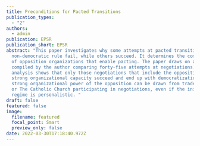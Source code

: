```yaml
---
title: Preconditions for Pacted Transitions
publication_types:
  - "2"
authors:
  - admin
publication: EPSR
publication_short: EPSR 
abstract: "This paper investigates why some attempts at pacted transitions from
  non-democratic rule fail, while others succeed. It determines the composition
  of opposition organizations that enable pacting. The paper draws on a data set
  compiled by the author comparing forty-five attempts at negotiations. The QCA
  analysis shows that only those negotiations that include the opposition with
  strong organizational capacity succeed and end up with democratization. This
  strong organizational power of the opposition can be drawn from trade unions
  or The Catholic Church participating in negotiations, even if the initial
  regime is personalistic. "
draft: false
featured: false
image:
  filename: featured
  focal_point: Smart
  preview_only: false
date: 2022-03-30T17:18:40.972Z
---
```

